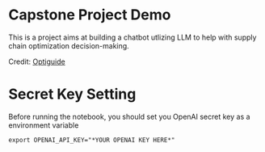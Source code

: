 # Capstone Project Demo
This is a project aims at building a chatbot utlizing LLM to help with supply chain optimization decision-making.

Credit: [Optiguide](https://github.com/microsoft/OptiGuide/tree/main)

# Secret Key Setting
Before running the notebook, you should set you OpenAI secret key as a environment variable

```
export OPENAI_API_KEY="*YOUR OPENAI KEY HERE*"
```

